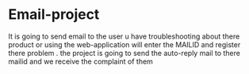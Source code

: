 # Email-project
It is going to send email to the user u have troubleshooting about there product or using the web-application will enter the MAILID and register there problem . the project is going to send the auto-reply mail to there mailid and we receive the complaint of them   
